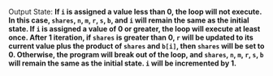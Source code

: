 Output State: **If `i` is assigned a value less than 0, the loop will not execute. In this case, `shares`, `n`, `m`, `r`, `s`, `b`, and `i` will remain the same as the initial state. If `i` is assigned a value of 0 or greater, the loop will execute at least once. After 1 iteration, if `shares` is greater than 0, `r` will be updated to its current value plus the product of `shares` and `b[i]`, then `shares` will be set to 0. Otherwise, the program will break out of the loop, and `shares`, `n`, `m`, `r`, `s`, `b` will remain the same as the initial state. `i` will be incremented by 1.**